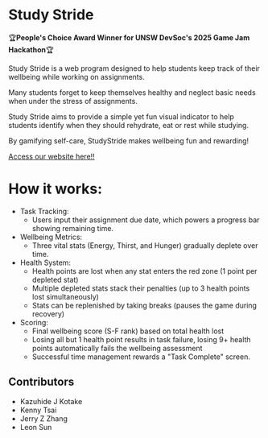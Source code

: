 # Study Stride

🏆**People's Choice Award Winner for UNSW DevSoc's 2025 Game Jam Hackathon**🏆

Study Stride is a web program designed to help students keep track of their wellbeing while working on assignments. 

Many students forget to keep themselves healthy and neglect basic needs when under the stress of assignments.

Study Stride aims to provide a simple yet fun visual indicator to help students identify when they should rehydrate, eat or rest while studying.

By gamifying self-care, StudyStride makes wellbeing fun and rewarding!

[Access our website here!!](https://study-stride.vercel.app/)

# How it works:

* Task Tracking:
  * Users input their assignment due date, which powers a progress bar showing remaining time.
* Wellbeing Metrics:
  * Three vital stats (Energy, Thirst, and Hunger) gradually deplete over time.
* Health System:
  * Health points are lost when any stat enters the red zone (1 point per depleted stat)
  * Multiple depleted stats stack their penalties (up to 3 health points lost simultaneously)
  * Stats can be replenished by taking breaks (pauses the game during recovery)
* Scoring:
  * Final wellbeing score (S-F rank) based on total health lost
  * Losing all but 1 health point results in task failure, losing 9+ health points automatically fails the wellbeing assessment
  * Successful time management rewards a "Task Complete" screen.

Contributors
- 
* Kazuhide J Kotake
* Kenny Tsai
* Jerry Z Zhang
* Leon Sun
